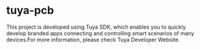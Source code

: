 # tuya-pcb
This project is developed using Tuya SDK, which enables you to quickly develop branded apps connecting and controlling smart scenarios of many devices.For more information, please check Tuya Developer Website.
